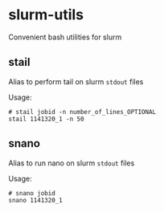 # slurm-utils
Convenient bash utilities for slurm

## stail
Alias to perform tail on slurm `stdout` files

Usage:
```
# stail jobid -n number_of_lines_OPTIONAL
stail 1141320_1 -n 50
```

## snano
Alias to run nano on slurm `stdout` files

Usage:
```
# snano jobid
snano 1141320_1
```
